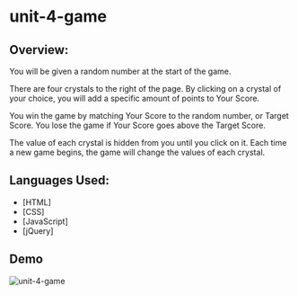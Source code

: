 # unit-4-game

## Overview:

You will be given a random number at the start of the game. 

There are four crystals to the right of the page. By clicking on a crystal of your choice, you will add a specific amount of points to Your Score. 

You win the game by matching Your Score to the random number, or Target Score. You lose the game if Your Score goes above the Target Score. 

The value of each crystal is hidden from you until you click on it. Each time a new game begins, the game will change the values of each crystal.

## Languages Used:
* [HTML]
* [CSS]
* [JavaScript]
* [jQuery]

## Demo
![unit-4-game](crystal-collectors-recording.gif)


